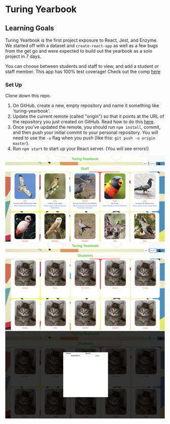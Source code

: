 # Turing Yearbook


## Learning Goals

Turing Yearbook is the first project exposure to React, Jest, and Enzyme. We started off with a dataset and `create-react-app` as well as a few bugs from the get go and were expected to build out the yearbook as a solo project in 7 days. 

You can choose between students and staff to view, and add a student or staff member. This app has 100% test coverage!
Check out the comp [here](http://frontend.turing.io/projects/turing-yearbook.html)

### Set Up

Clone down this repo.

1. On GitHub, create a new, empty repository and name it something like 'turing-yearbook'.
2. Update the current remote (called "origin") so that it points at the URL of the repository you just created on GitHub. Read how to do this [here](https://help.github.com/en/articles/changing-a-remotes-url).
3. Once you've updated the remote, you should run `npm install`, commit, and then push your initial commit to your personal repository. You will need to use the `-u` flag when you push (like this: `git push -u origin master`).
4. Run `npm start` to start up your React server. (You will see errors!)


![Staff tab](https://github.com/Nathan-Froeh/turing-yearbook/blob/master/Screen%20Shot%202019-07-01%20at%207.42.08%20AM.png)
![Student tab](https://github.com/Nathan-Froeh/turing-yearbook/blob/master/Screen%20Shot%202019-07-01%20at%207.42.18%20AM.png)
![Add new Staff/Student](https://github.com/Nathan-Froeh/turing-yearbook/blob/master/Screen%20Shot%202019-07-01%20at%207.42.29%20AM.png)
